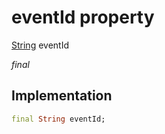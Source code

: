 


# eventId property







[String](https://api.flutter.dev/flutter/dart-core/String-class.html) eventId
  
_<span class="feature">final</span>_






## Implementation

```dart
final String eventId;
```








